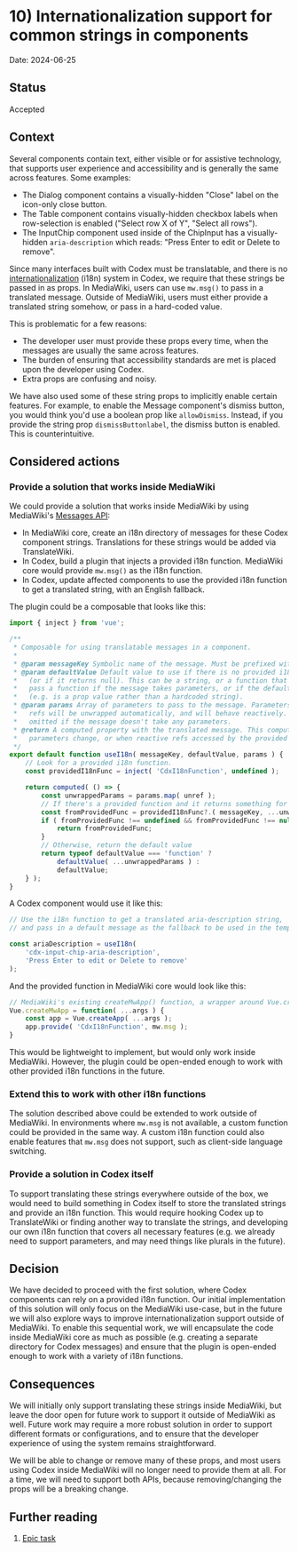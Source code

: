 # 10) Internationalization support for common strings in components

Date: 2024-06-25

## Status

Accepted

## Context

Several components contain text, either visible or for assistive technology, that supports user
experience and accessibility and is generally the same across features. Some examples:

- The Dialog component contains a visually-hidden "Close" label on the icon-only close button.
- The Table component contains visually-hidden checkbox labels when row-selection is enabled ("Select row X of Y", "Select all rows").
- The InputChip component used inside of the ChipInput has a visually-hidden `aria-description` which reads: "Press Enter to edit or Delete to remove".

Since many interfaces built with Codex must be translatable, and there is no
[internationalization](https://en.wikipedia.org/wiki/Internationalization_and_localization) (i18n)
system in Codex, we require that these strings be passed in as props. In MediaWiki, users can use
`mw.msg()` to pass in a translated message. Outside of MediaWiki, users must either provide a
translated string somehow, or pass in a hard-coded value.

This is problematic for a few reasons:
- The developer user must provide these props every time, when the messages are usually the same across
  features.
- The burden of ensuring that accessibility standards are met is placed upon the developer using Codex.
- Extra props are confusing and noisy.

We have also used some of these string props to implicitly enable certain features. For example, to
enable the Message component's dismiss button, you would think you'd use a boolean prop like
`allowDismiss`. Instead, if you provide the string prop `dismissButtonlabel`, the dismiss button is
enabled. This is counterintuitive.

## Considered actions

### Provide a solution that works inside MediaWiki

We could provide a solution that works inside MediaWiki by using MediaWiki's [Messages
API](https://www.mediawiki.org/wiki/Manual:Messages_API):
- In MediaWiki core, create an i18n directory of messages for these Codex component strings.
  Translations for these strings would be added via TranslateWiki.
- In Codex, build a plugin that injects a provided i18n function. MediaWiki core would provide
  `mw.msg()` as the i18n function.
- In Codex, update affected components to use the provided i18n function to get a translated string,
  with an English fallback.

The plugin could be a composable that looks like this:

```js
import { inject } from 'vue';

/**
 * Composable for using translatable messages in a component.
 *
 * @param messageKey Symbolic name of the message. Must be prefixed with cdx-
 * @param defaultValue Default value to use if there is no provided i18n function
 *   (or if it returns null). This can be a string, or a function that returns a string. You must
 *   pass a function if the message takes parameters, or if the default value needs to be reactive
 *   (e.g. is a prop value rather than a hardcoded string).
 * @param params Array of parameters to pass to the message. Parameters can be plain values or refs;
 *   refs will be unwrapped automatically, and will behave reactively. This is optional and can be
 *   omitted if the message doesn't take any parameters.
 * @return A computed property with the translated message. This computed property updates when the
 *   parameters change, or when reactive refs accessed by the provided i18n function change.
 */
export default function useI18n( messageKey, defaultValue, params ) {
	// Look for a provided i18n function.
	const providedI18nFunc = inject( 'CdxI18nFunction', undefined );

	return computed( () => {
		const unwrappedParams = params.map( unref );
		// If there's a provided function and it returns something for this message, return it.
		const fromProvidedFunc = providedI18nFunc?.( messageKey, ...unwrappedParams );
		if ( fromProvidedFunc !== undefined && fromProvidedFunc !== null ) {
			return fromProvidedFunc;
		}
		// Otherwise, return the default value
		return typeof defaultValue === 'function' ?
			defaultValue( ...unwrappedParams ) :
			defaultValue;
	} );
}
```

A Codex component would use it like this:

```js
// Use the i18n function to get a translated aria-description string,
// and pass in a default message as the fallback to be used in the template.

const ariaDescription = useI18n(
	'cdx-input-chip-aria-description',
	'Press Enter to edit or Delete to remove'
);
```

And the provided function in MediaWiki core would look like this:

```js
// MediaWiki's existing createMwApp() function, a wrapper around Vue.createApp().
Vue.createMwApp = function( ...args ) {
	const app = Vue.createApp( ...args );
	app.provide( 'CdxI18nFunction', mw.msg );
}
```

This would be lightweight to implement, but would only work inside MediaWiki. However, the plugin
could be open-ended enough to work with other provided i18n functions in the future.

### Extend this to work with other i18n functions

The solution described above could be extended to work outside of MediaWiki.
In environments where `mw.msg` is not available, a custom function could
be provided in the same way. A custom i18n function could also enable features
that `mw.msg` does not support, such as client-side language switching.

### Provide a solution in Codex itself

To support translating these strings everywhere outside of the box, we would need to build something
in Codex itself to store the translated strings and provide an i18n function. This would require
hooking Codex up to TranslateWiki or finding another way to translate the strings, and developing
our own i18n function that covers all necessary features (e.g. we already need to support
parameters, and may need things like plurals in the future).

## Decision

We have decided to proceed with the first solution, where Codex components can
rely on a provided i18n function. Our initial implementation of this solution will
only focus on the MediaWiki use-case, but in the future we will also explore ways
to improve internationalization support outside of MediaWiki. To enable this
sequential work, we will encapsulate the code inside MediaWiki core as much as
possible (e.g. creating a separate directory for Codex messages) and ensure that
the plugin is open-ended enough to work with a variety of i18n functions.

## Consequences

We will initially only support translating these strings inside MediaWiki, but leave the door open
for future work to support it outside of MediaWiki as well. Future work may require a more robust
solution in order to support different formats or configurations, and to ensure that the developer
experience of using the system remains straightforward.

We will be able to change or remove many of these props, and most users using Codex inside MediaWiki
will no longer need to provide them at all. For a time, we will need to support both APIs, because
removing/changing the props will be a breaking change.

## Further reading

1. [Epic task](https://phabricator.wikimedia.org/T345386)
